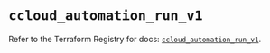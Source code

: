# `ccloud_automation_run_v1`

Refer to the Terraform Registry for docs: [`ccloud_automation_run_v1`](https://registry.terraform.io/providers/sap-cloud-infrastructure/sci/2.2.1/docs/resources/ccloud_automation_run_v1).
